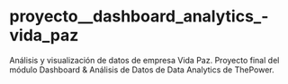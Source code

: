 # proyecto__dashboard_analytics_-vida_paz
Análisis y visualización de datos de empresa Vida Paz. Proyecto final del módulo Dashboard &amp; Análisis de Datos de Data Analytics de ThePower.

